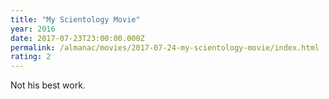 ```yaml
---
title: "My Scientology Movie"
year: 2016
date: 2017-07-23T23:00:00.000Z
permalink: /almanac/movies/2017-07-24-my-scientology-movie/index.html
rating: 2
---
```


Not his best work.